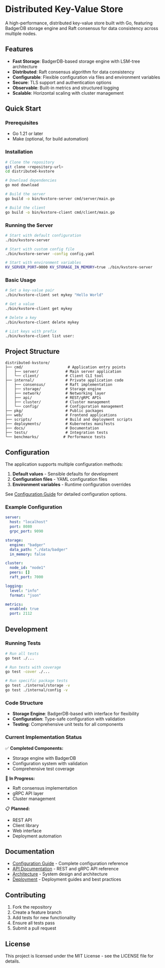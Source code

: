 # Distributed Key-Value Store

A high-performance, distributed key-value store built with Go, featuring BadgerDB storage engine and Raft consensus for data consistency across multiple nodes.

## Features

- **Fast Storage**: BadgerDB-based storage engine with LSM-tree architecture
- **Distributed**: Raft consensus algorithm for data consistency
- **Configurable**: Flexible configuration via files and environment variables
- **Secure**: TLS support and authentication options
- **Observable**: Built-in metrics and structured logging
- **Scalable**: Horizontal scaling with cluster management

## Quick Start

### Prerequisites

- Go 1.21 or later
- Make (optional, for build automation)

### Installation

```bash
# Clone the repository
git clone <repository-url>
cd distributed-kvstore

# Download dependencies
go mod download

# Build the server
go build -o bin/kvstore-server cmd/server/main.go

# Build the client
go build -o bin/kvstore-client cmd/client/main.go
```

### Running the Server

```bash
# Start with default configuration
./bin/kvstore-server

# Start with custom config file
./bin/kvstore-server -config config.yaml

# Start with environment variables
KV_SERVER_PORT=9000 KV_STORAGE_IN_MEMORY=true ./bin/kvstore-server
```

### Basic Usage

```bash
# Set a key-value pair
./bin/kvstore-client set mykey "Hello World"

# Get a value
./bin/kvstore-client get mykey

# Delete a key
./bin/kvstore-client delete mykey

# List keys with prefix
./bin/kvstore-client list user:
```

## Project Structure

```
distributed-kvstore/
├── cmd/                    # Application entry points
│   ├── server/            # Main server application
│   └── client/            # Client CLI tool
├── internal/              # Private application code
│   ├── consensus/         # Raft implementation
│   ├── storage/           # Storage engine
│   ├── network/           # Networking layer
│   ├── api/               # REST/gRPC APIs
│   ├── cluster/           # Cluster management
│   └── config/            # Configuration management
├── pkg/                   # Public packages
├── web/                   # Frontend applications
├── scripts/               # Build and deployment scripts
├── deployments/           # Kubernetes manifests
├── docs/                  # Documentation
├── tests/                 # Integration tests
└── benchmarks/           # Performance tests
```

## Configuration

The application supports multiple configuration methods:

1. **Default values** - Sensible defaults for development
2. **Configuration files** - YAML configuration files
3. **Environment variables** - Runtime configuration overrides

See [Configuration Guide](docs/configuration.md) for detailed configuration options.

### Example Configuration

```yaml
server:
  host: "localhost"
  port: 8080
  grpc_port: 9090

storage:
  engine: "badger"
  data_path: "./data/badger"
  in_memory: false

cluster:
  node_id: "node1"
  peers: []
  raft_port: 7000

logging:
  level: "info"
  format: "json"

metrics:
  enabled: true
  port: 2112
```

## Development

### Running Tests

```bash
# Run all tests
go test ./...

# Run tests with coverage
go test -cover ./...

# Run specific package tests
go test ./internal/storage -v
go test ./internal/config -v
```

### Code Structure

- **Storage Engine**: BadgerDB-based with interface for flexibility
- **Configuration**: Type-safe configuration with validation
- **Testing**: Comprehensive unit tests for all components

### Current Implementation Status

✅ **Completed Components:**
- Storage engine with BadgerDB
- Configuration system with validation
- Comprehensive test coverage

🚧 **In Progress:**
- Raft consensus implementation
- gRPC API layer
- Cluster management

📋 **Planned:**
- REST API
- Client library
- Web interface
- Deployment automation

## Documentation

- [Configuration Guide](docs/configuration.md) - Complete configuration reference
- [API Documentation](docs/api.md) - REST and gRPC API reference
- [Architecture](docs/architecture.md) - System design and architecture
- [Deployment](docs/deployment.md) - Deployment guides and best practices

## Contributing

1. Fork the repository
2. Create a feature branch
3. Add tests for new functionality
4. Ensure all tests pass
5. Submit a pull request

## License

This project is licensed under the MIT License - see the LICENSE file for details.
